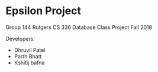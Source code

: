 # Epsilon Project
Group 144 Rutgers CS 336 Database Class Project Fall 2018

Developers:

* Dhruvil Patel
* Parth Bhatt
* Kshitij bafna